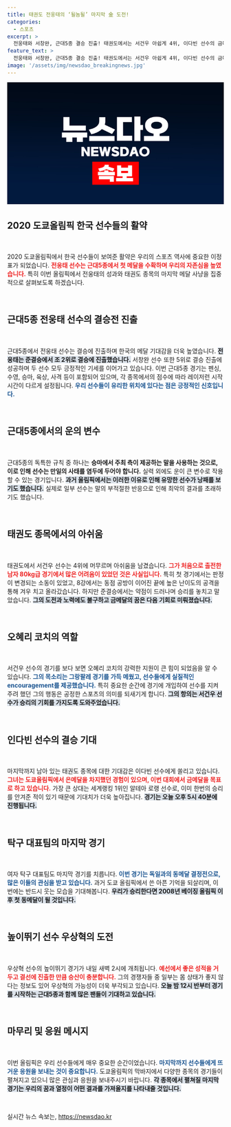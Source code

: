 ```yaml
---
title: 태권도 전웅태의 ‘될놈될’ 마지막 金 도전!
categories:
  - 스포츠
excerpt: >
  전웅태와 서창완, 근대5종 결승 진출! 태권도에서는 서건우 아쉽게 4위, 이다빈 선수의 금메달 도전에 시선 집중. 마지막까지 계속되는 올림픽 열기!
feature_text: >
  전웅태와 서창완, 근대5종 결승 진출! 태권도에서는 서건우 아쉽게 4위, 이다빈 선수의 금메달 도전에 시선 집중. 마지막까지 계속되는 올림픽 열기!
image: '/assets/img/newsdao_breakingnews.jpg'
---
```


<p><img src="/assets/img/newsdao_breakingnews.jpg" alt="koreaapp 속보" /></p>

<h2 data-ke-size="size26">2020 도쿄올림픽 한국 선수들의 활약</h2>

<p data-ke-size="size16">&nbsp;</p>

<p>2020 도쿄올림픽에서 한국 선수들이 보여준 활약은 우리의 스포츠 역사에 중요한 이정표가 되었습니다. <b><span style="color: #ee2323;">전웅태 선수는 근대5종에서 첫 메달을 수확하며 우리의 자존심을 높였습니다.</span></b> 특히 이번 올림픽에서 전웅태의 성과와 태권도 종목의 마지막 메달 사냥을 집중적으로 살펴보도록 하겠습니다.</p>

<p data-ke-size="size16">&nbsp;</p>

<h2 data-ke-size="size26">근대5종 전웅태 선수의 결승전 진출</h2>

<p data-ke-size="size16">&nbsp;</p>

<p>근대5종에서 전웅태 선수는 결승에 진출하며 한국의 메달 기대감을 더욱 높였습니다. <b><span style="background-color: #21538527;">전웅태는 준결승에서 조 2위로 결승에 진출했습니다.</span></b> 서창완 선수 또한 5위로 결승 진출에 성공하며 두 선수 모두 긍정적인 기세를 이어가고 있습니다. 이번 근대5종 경기는 펜싱, 수영, 승마, 육상, 사격 등이 포함되어 있으며, 각 종목에서의 점수에 따라 레이저런 시작 시간이 다르게 설정됩니다. <b><span style="color: #1a5490;">우리 선수들이 유리한 위치에 있다는 점은 긍정적인 신호입니다.</span></b></p>

<p data-ke-size="size16">&nbsp;</p>

<h2 data-ke-size="size26">근대5종에서의 운의 변수</h2>

<p data-ke-size="size16">&nbsp;</p>

<p>근대5종의 독특한 규칙 중 하나는 <b><span style="ee2323;">승마에서 주최 측이 제공하는 말을 사용하는 것으로, 이로 인해 선수는 만일의 사태를 염두에 두어야 합니다.</span></b> 실력 외에도 운이 큰 변수로 작용할 수 있는 경기입니다. <b><span style="background-color: #21538527;">과거 올림픽에서는 이러한 이유로 인해 유망한 선수가 낭패를 보기도 했습니다.</span></b> 실제로 일부 선수는 말의 부적절한 반응으로 인해 최악의 결과를 초래하기도 했습니다.</p>

<p data-ke-size="size16">&nbsp;</p>

<h2 data-ke-size="size26">태권도 종목에서의 아쉬움</h2>

<p data-ke-size="size16">&nbsp;</p>

<p>태권도에서 서건우 선수는 4위에 머무르며 아쉬움을 남겼습니다. <b><span style="color: #ee2323;">그가 처음으로 출전한 남자 80kg급 경기에서 많은 어려움이 있었던 것은 사실입니다.</span></b> 특히 첫 경기에서는 판정이 변경되는 소동이 있었고, 8강에서는 동점 공방이 이어진 끝에 높은 난이도의 공격을 통해 겨우 치고 올라갔습니다. 하지만 준결승에서는 약점이 드러나며 승리를 놓치고 말았습니다. <b><span style="background-color: #21538527;">그의 도전과 노력에도 불구하고 금메달의 꿈은 다음 기회로 미뤄졌습니다.</span></b></p>

<p data-ke-size="size16">&nbsp;</p>

<h2 data-ke-size="size26">오혜리 코치의 역할</h2>

<p data-ke-size="size16">&nbsp;</p>

<p>서건우 선수의 경기를 보다 보면 오혜리 코치의 강력한 지원이 큰 힘이 되었음을 알 수 있습니다. <b><span style="color: #1a5490;">그의 목소리는 그랑팔레 경기를 가득 메웠고, 선수들에게 실질적인 encouragement를 제공했습니다.</span></b> 특히 중요한 순간에 경기에 개입하여 선수를 지켜주려 했던 그의 행동은 공정한 스포츠의 의미를 되새기게 합니다. <b><span style="background-color: #21538527;">그의 항의는 서건우 선수가 승리의 기회를 가지도록 도와주었습니다.</span></b> </p>

<p data-ke-size="size16">&nbsp;</p>

<h2 data-ke-size="size26">인다빈 선수의 결승 기대</h2>

<p data-ke-size="size16">&nbsp;</p>

<p>마지막까지 남아 있는 태권도 종목에 대한 기대감은 이다빈 선수에게 쏠리고 있습니다. <b><span style="color: #ee2323;">그녀는 도쿄올림픽에서 은메달을 차지했던 경험이 있으며, 이번 대회에서 금메달을 목표로 하고 있습니다.</span></b> 가장 큰 상대는 세계랭킹 1위인 알테아 로랭 선수로, 이미 한번의 승리를 안겨준 적이 있기 때문에 기대치가 더욱 높아집니다. <b><span style="background-color: #21538527;">경기는 오늘 오후 5시 40분에 진행됩니다.</span></b></p>

<p data-ke-size="size16">&nbsp;</p>

<h2 data-ke-size="size26">탁구 대표팀의 마지막 경기</h2>

<p data-ke-size="size16">&nbsp;</p>

<p>여자 탁구 대표팀도 마지막 경기를 치릅니다. <b><span style="color: #1a5490;">이번 경기는 독일과의 동메달 결정전으로, 많은 이들의 관심을 받고 있습니다.</span></b> 과거 도쿄 올림픽에서 쓴 아픈 기억을 되살리며, 이번에는 반드시 웃는 모습을 기대해봅니다. <b><span style="background-color: #21538527;">우리가 승리한다면 2008년 베이징 올림픽 이후 첫 동메달이 될 것입니다.</span></b></p>

<p data-ke-size="size16">&nbsp;</p>

<h2 data-ke-size="size26">높이뛰기 선수 우상혁의 도전</h2>

<p data-ke-size="size16">&nbsp;</p>

<p>우상혁 선수의 높이뛰기 경기가 내일 새벽 2시에 개최됩니다. <b><span style="color: #ee2323;">예선에서 좋은 성적을 거두고 결선에 진출한 만큼 승산이 충분합니다.</span></b> 그의 경쟁자들 중 일부는 몸 상태가 좋지 않다는 정보도 있어 우상혁의 가능성이 더욱 부각되고 있습니다. <b><span style="background-color: #21538527;">오늘 밤 12시 반부터 경기를 시작하는 근대5종과 함께 많은 팬들이 기대하고 있습니다.</span></b></p>

<p data-ke-size="size16">&nbsp;</p>

<h2 data-ke-size="size26">마무리 및 응원 메시지</h2>

<p data-ke-size="size16">&nbsp;</p>

<p>이번 올림픽은 우리 선수들에게 매우 중요한 순간이었습니다. <b><span style="color: #1a5490;">마지막까지 선수들에게 뜨거운 응원을 보내는 것이 중요합니다.</span></b> 도쿄올림픽의 막바지에서 다양한 종목의 경기들이 펼쳐지고 있으니 많은 관심과 응원을 보내주시기 바랍니다. <b><span style="background-color: #21538527;">각 종목에서 펼쳐질 마지막 경기는 우리의 꿈과 열정이 어떤 결과를 가져올지를 나타내줄 것입니다.</span></b></p>

<p data-ke-size="size16">&nbsp;</p>
실시간 뉴스 속보는, <a href="https://newsdao.kr" rel="dofollow">https://newsdao.kr</a>


